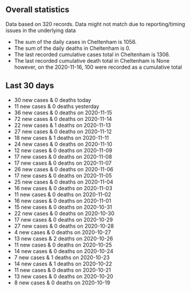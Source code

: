 <!-- summary_marker starts -->
## Overall statistics

 Data based on 320 records. Data might not match due to reporting/timing issues in the underlying data

- The sum of the daily cases in Cheltenham is 1056.
- The sum of the daily deaths in Cheltenham is 0.
- The last recorded cumulative cases total in Cheltenham is 1306.
- The last recorded cumulative death total in Cheltenham is None however, on the 2020-11-16, 100 were recorded as a cumulative total

## Last 30 days

- 30 new cases & 0 deaths today
- 11 new cases & 0 deaths yesterday
- 36 new cases & 0 deaths on 2020-11-15
- 72 new cases & 0 deaths on 2020-11-14
- 22 new cases & 1 deaths on 2020-11-13
- 27 new cases & 0 deaths on 2020-11-12
- 18 new cases & 1 deaths on 2020-11-11
- 24 new cases & 0 deaths on 2020-11-10
- 12 new cases & 0 deaths on 2020-11-09
- 17 new cases & 0 deaths on 2020-11-08
- 17 new cases & 0 deaths on 2020-11-07
- 26 new cases & 0 deaths on 2020-11-06
- 17 new cases & 0 deaths on 2020-11-05
- 25 new cases & 0 deaths on 2020-11-04
- 16 new cases & 0 deaths on 2020-11-03
- 11 new cases & 0 deaths on 2020-11-02
- 16 new cases & 0 deaths on 2020-11-01
- 15 new cases & 0 deaths on 2020-10-31
- 22 new cases & 0 deaths on 2020-10-30
- 17 new cases & 0 deaths on 2020-10-29
- 27 new cases & 0 deaths on 2020-10-28
- 4 new cases & 0 deaths on 2020-10-27
- 13 new cases & 2 deaths on 2020-10-26
- 11 new cases & 0 deaths on 2020-10-25
- 14 new cases & 0 deaths on 2020-10-24
- 7 new cases & 1 deaths on 2020-10-23
- 14 new cases & 1 deaths on 2020-10-22
- 11 new cases & 0 deaths on 2020-10-21
- 13 new cases & 0 deaths on 2020-10-20
- 8 new cases & 0 deaths on 2020-10-19

<!-- summary_marker ends -->

